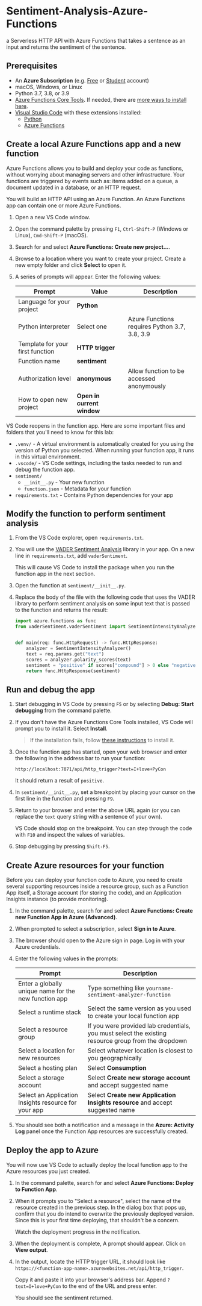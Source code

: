 # Sentiment-Analysis-Azure-Functions

a Serverless HTTP API with Azure Functions that takes a sentence as an input and returns the sentiment of the sentence.

## Prerequisites

- An **Azure Subscription** (e.g. [Free](https://aka.ms/azure-free-account) or [Student](https://aka.ms/azure-student-account) account)
- macOS, Windows, or Linux
- Python 3.7, 3.8, or 3.9
- [Azure Functions Core Tools](https://docs.microsoft.com/azure/azure-functions/functions-run-local#install-the-azure-functions-core-tools). If needed, there are [more ways to install here](https://github.com/Azure/azure-functions-core-tools#installing).
- [Visual Studio Code](https://code.visualstudio.com/download) with these extensions installed:
    - [Python](https://marketplace.visualstudio.com/items?itemName=ms-python.python)
    - [Azure Functions](https://marketplace.visualstudio.com/items?itemName=ms-azuretools.vscode-azurefunctions)

## Create a local Azure Functions app and a new function

Azure Functions allows you to build and deploy your code as functions, without worrying about managing servers and other infrastructure. Your functions are triggered by events such as: items added on a queue, a document updated in a database, or an HTTP request.

You will build an HTTP API using an Azure Function. An Azure Functions app can contain one or more Azure Functions.

1. Open a new VS Code window.

2. Open the command palette by pressing `F1`, `Ctrl-Shift-P` (Windows or Linux), `Cmd-Shift-P` (macOS).

3. Search for and select **Azure Functions: Create new project...**.

4. Browse to a location where you want to create your project. Create a new empty folder and click **Select** to open it.

5. A series of prompts will appear. Enter the following values:

    | Prompt | Value | Description |
    | --- | --- | --- |
    | Language for your project | **Python** | |
    | Python interpreter | Select one | Azure Functions requires Python 3.7, 3.8, 3.9 |
    | Template for your first function | **HTTP trigger** | |
    | Function name | **sentiment** | |
    | Authorization level | **anonymous** | Allow function to be accessed anonymously |
    | How to open new project | **Open in current window** | |

VS Code reopens in the function app. Here are some important files and folders that you'll need to know for this lab:
- `.venv/` - A virtual environment is automatically created for you using the version of Python you selected. When running your function app, it runs in this virtual environment.
- `.vscode/` - VS Code settings, including the tasks needed to run and debug the function app.
- `sentiment/`
    - `__init__.py` - Your new function
    - `function.json` - Metadata for your function
- `requirements.txt` - Contains Python dependencies for your app

## Modify the function to perform sentiment analysis

1. From the VS Code explorer, open `requirements.txt`.

2. You will use the [VADER Sentiment Analysis](https://github.com/cjhutto/vaderSentiment) library in your app. On a new line in `requirements.txt`, add `vaderSentiment`.

    This will cause VS Code to install the package when you run the function app in the next section.

3. Open the function at `sentiment/__init__.py`.

4. Replace the body of the file with the following code that uses the VADER library to perform sentiment analysis on some input text that is passed to the function and returns the result:

    ```python
    import azure.functions as func
    from vaderSentiment.vaderSentiment import SentimentIntensityAnalyzer


    def main(req: func.HttpRequest) -> func.HttpResponse:
        analyzer = SentimentIntensityAnalyzer()
        text = req.params.get("text")
        scores = analyzer.polarity_scores(text)
        sentiment = "positive" if scores["compound"] > 0 else "negative"
        return func.HttpResponse(sentiment)
    ```

## Run and debug the app

1. Start debugging in VS Code by pressing `F5` or by selecting **Debug: Start debugging** from the command palette.

2. If you don't have the Azure Functions Core Tools installed, VS Code will prompt you to install it. Select **Install**.

    > If the installation fails, follow [these instructions](https://github.com/Azure/azure-functions-core-tools#installing) to install it.

3. Once the function app has started, open your web browser and enter the following in the address bar to run your function:

    ```
    http://localhost:7071/api/http_trigger?text=I+love+PyCon
    ```

    It should return a result of `positive`.

4. In `sentiment/__init__.py`, set a breakpoint by placing your cursor on the first line in the function and pressing `F9`.

5. Return to your browser and enter the above URL again (or you can replace the `text` query string with a sentence of your own).

    VS Code should stop on the breakpoint. You can step through the code with `F10` and inspect the values of variables.

6. Stop debugging by pressing `Shift-F5`.

## Create Azure resources for your function

Before you can deploy your function code to Azure, you need to create several supporting resources inside a resource group, such as a Function App itself, a Storage account (for storing the code), and an Application Insights instance (to provide monitoring).

1. In the command palette, search for and select **Azure Functions: Create new Function App in Azure (Advanced)**.

2. When prompted to select a subscription, select **Sign in to Azure**.

3. The browser should open to the Azure sign in page. Log in with your Azure credentials.

4. Enter the following values in the prompts:

    | Prompt | Description |
    | --- | --- |
    | Enter a globally unique name for the new function app | Type something like `yourname-sentiment-analyzer-function`
    | Select a runtime stack | Select the same version as you used to create your local function app |
    | Select a resource group | If you were provided lab credentials, you must select the existing resource group from the dropdown |
    | Select a location for new resources | Select whatever location is closest to you geographically |
    | Select a hosting plan | Select **Consumption** |
    | Select a storage account | Select **Create new storage account** and accept suggested name |
    | Select an Application Insights resource for your app | Select **Create new Application Insights resource** and accept suggested name |
    
5. You should see both a notification and a message in the **Azure: Activity Log** panel once the Function App resources are successfully created.  

## Deploy the app to Azure

You will now use VS Code to actually deploy the local function app to the Azure resources you just created.

1. In the command palette, search for and select **Azure Functions: Deploy to Function App**.

2. When it prompts you to "Select a resource", select the name of the resource created in the previous step. In the dialog box that pops up, confirm that you do intend to overwrite the previously deployed version. Since this is your first time deploying, that shouldn't be a concern.

    Watch the deployment progress in the notification.
    
3. When the deployment is complete, A prompt should appear. Click on **View output**.

4. In the output, locate the HTTP trigger URL, it should look like `https://<function-app-name>.azurewebsites.net/api/http_trigger`.

    Copy it and paste it into your browser's address bar. Append `?text=I+love+PyCon` to the end of the URL and press enter.

    You should see the sentiment returned.
